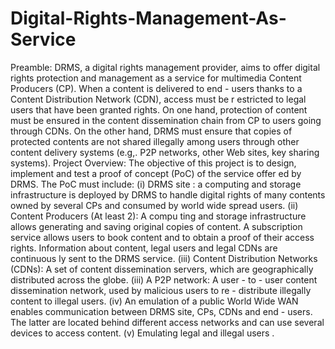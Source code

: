# Digital-Rights-Management-As-Service
Preamble: DRMS,  a  digital  rights  management  provider,  aims  to  offer  digital  rights  protection  and  management as a service for multimedia Content Producers (CP). When a content is delivered to  end - users  thanks  to  a  Content  Distribution  Network  (CDN),  access  must  be  r estricted  to  legal  users  that  have  been  granted  rights.  On  one  hand,  protection  of  content  must  be  ensured  in  the  content  dissemination  chain  from  CP  to  users  going  through  CDNs.  On  the  other  hand,  DRMS  must ensure that copies of protected contents are not shared illegally among users through other  content delivery systems (e.g,. P2P networks, other Web sites, key sharing systems). Project Overview: The objective of this project is to design, implement and test a proof of concept (PoC) of  the service offer ed by DRMS. The PoC must include: (i) DRMS  site :  a  computing  and  storage  infrastructure  is  deployed  by  DRMS  to  handle  digital  rights of many contents owned by several CPs and consumed by world wide spread users. (ii) Content  Producers (At least 2):  A compu ting and storage infrastructure allows  generating  and saving original copies of content.  A subscription service allows users to book content and to  obtain a proof of their access  rights.  Information about content, legal users and legal CDNs  are  continuous ly sent to the DRMS service.   (iii) Content Distribution Networks (CDNs):  A set of content dissemination servers, which are  geographically distributed across the globe.  (iii) A P2P network: A user - to - user content dissemination network, used by malicious  users to  re - distribute illegally content to illegal users.   (iv) An emulation of a public World Wide WAN enables communication between DRMS site,  CPs,  CDNs  and  end - users.  The  latter  are  located  behind  different  access  networks  and  can  use  several devices  to access content.   (v) Emulating  legal and illegal users .
